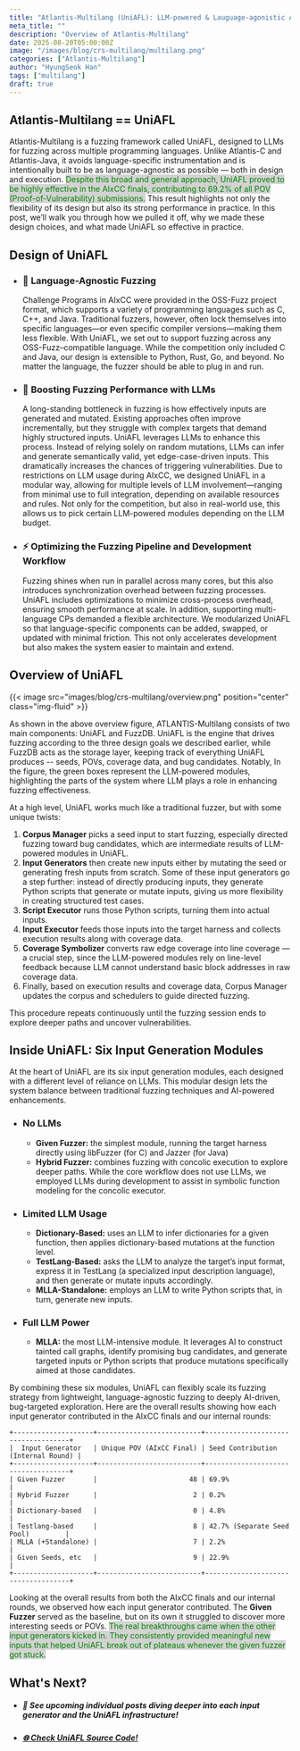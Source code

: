 ```yaml
---
title: "Atlantis-Multilang (UniAFL): LLM-powered & Lauguage-agonistic Automatic Bug Finding"
meta_title: ""
description: "Overview of Atlantis-Multilang"
date: 2025-08-20T05:00:00Z
image: "/images/blog/crs-multilang/multilang.png"
categories: ["Atlantis-Multilang"]
author: "HyungSeok Han"
tags: ["multilang"]
draft: true
---
```


## Atlantis-Multilang == UniAFL

Atlantis-Multilang is a fuzzing framework called UniAFL, designed to LLMs for fuzzing across multiple programming languages.
Unlike Atlantis-C and Atlantis-Java, it avoids language-specific instrumentation and is intentionally built to be as language-agnostic as possible — both in design and execution.
<span style="background-color:lightgray;color:green">Despite this broad and general approach, UniAFL proved to be highly effective in the AIxCC finals, contributing to 69.2% of all POV (Proof-of-Vulnerability) submissions.</span>
This result highlights not only the flexibility of its design but also its strong performance in practice.
In this post, we’ll walk you through how we pulled it off, why we made these design choices, and what made UniAFL so effective in practice.

## Design of UniAFL

- <h3>🎯 Language-Agnostic Fuzzing</h3>
    Challenge Programs in AIxCC were provided in the OSS-Fuzz project format, which supports a variety of programming languages such as C, C++, and Java.
    Traditional fuzzers, however, often lock themselves into specific languages—or even specific compiler versions—making them less flexible.
    With UniAFL, we set out to support fuzzing across any OSS-Fuzz–compatible language.
    While the competition only included C and Java, our design is extensible to Python, Rust, Go, and beyond.
    No matter the language, the fuzzer should be able to plug in and run.

- <h3>🤖 Boosting Fuzzing Performance with LLMs</h3>
    A long-standing bottleneck in fuzzing is how effectively inputs are generated and mutated.
    Existing approaches often improve incrementally, but they struggle with complex targets that demand highly structured inputs.
    UniAFL leverages LLMs to enhance this process.
    Instead of relying solely on random mutations, LLMs can infer and generate semantically valid, yet edge-case-driven inputs.
    This dramatically increases the chances of triggering vulnerabilities.
    Due to restrictions on LLM usage during AIxCC, we designed UniAFL in a modular way, allowing for multiple levels of LLM involvement—ranging from minimal use to full integration, depending on available resources and rules.
    Not only for the competition, but also in real-world use, this allows us to pick certain LLM-powered modules depending on the LLM budget.

- <h3>⚡ Optimizing the Fuzzing Pipeline and Development Workflow</h3>
    Fuzzing shines when run in parallel across many cores, but this also introduces synchronization overhead between fuzzing processes.
    UniAFL includes optimizations to minimize cross-process overhead, ensuring smooth performance at scale.
    In addition, supporting multi-language CPs demanded a flexible architecture.
    We modularized UniAFL so that language-specific components can be added, swapped, or updated with minimal friction.
    This not only accelerates development but also makes the system easier to maintain and extend.

## Overview of UniAFL
{{< image src="images/blog/crs-multilang/overview.png" position="center" class="img-fluid" >}}

As shown in the above overview figure, ATLANTIS-Multilang consists of two main components: UniAFL and FuzzDB.
UniAFL is the engine that drives fuzzing according to the three design goals we described earlier, while FuzzDB acts as the storage layer, keeping track of everything UniAFL produces -- seeds, POVs, coverage data, and bug candidates.
Notably, In the figure, the green boxes represent the LLM-powered modules, highlighting the parts of the system where LLM plays a role in enhancing fuzzing effectiveness.

At a high level, UniAFL works much like a traditional fuzzer, but with some unique twists:
1. **Corpus Manager** picks a seed input to start fuzzing, especially directed fuzzing toward bug candidates, which are intermediate results of LLM-powered modules in UniAFL.
2. **Input Generators** then create new inputs either by mutating the seed or generating fresh inputs from scratch. Some of these input generators go a step further: instead of directly producing inputs, they generate Python scripts that generate or mutate inputs, giving us more flexibility in creating structured test cases.
3. **Script Executor** runs those Python scripts, turning them into actual inputs.
4. **Input Executor** feeds those inputs into the target harness and collects execution results along with coverage data.
5. **Coverage Symbolizer** converts raw edge coverage into line coverage — a crucial step, since the LLM-powered modules rely on line-level feedback because LLM cannot understand basic block addresses in raw coverage data.
6. Finally, based on execution results and coverage data, Corpus Manager updates the corpus and schedulers to guide directed fuzzing.

This procedure repeats continuously until the fuzzing session ends to explore deeper paths and uncover vulnerabilities.

## Inside UniAFL: Six Input Generation Modules

At the heart of UniAFL are its six input generation modules, each designed with a different level of reliance on LLMs.
This modular design lets the system balance between traditional fuzzing techniques and AI-powered enhancements.
- <h3>No LLMs</h3>

  - **Given Fuzzer:** the simplest module, running the target harness directly using libFuzzer (for C) and Jazzer (for Java) 
  - **Hybrid Fuzzer:** combines fuzzing with concolic execution to explore deeper paths. While the core workflow does not use LLMs, we employed LLMs during development to assist in symbolic function modeling for the concolic executor. 
- <h3>Limited LLM Usage</h3>

  - **Dictionary-Based:** uses an LLM to infer dictionaries for a given function, then applies dictionary-based mutations at the function level.
  - **TestLang-Based:** asks the LLM to analyze the target’s input format, express it in TestLang (a specialized input description language), and then generate or mutate inputs accordingly.
  - **MLLA-Standalone:** employs an LLM to write Python scripts that, in turn, generate new inputs.
- <h3>Full LLM Power</h3>

  - **MLLA:** the most LLM-intensive module. It leverages AI to construct tainted call graphs, identify promising bug candidates, and generate targeted inputs or Python scripts that produce mutations specifically aimed at those candidates.

By combining these six modules, UniAFL can flexibly scale its fuzzing strategy from lightweight, language-agnostic fuzzing to deeply AI-driven, bug-targeted exploration.
Here are the overall results showing how each input generator contributed in the AIxCC finals and our internal rounds:

```
+--------------------+--------------------------+------------------------------------+
|  Input Generator   | Unique POV (AIxCC Final) | Seed Contribution (Internal Round) |
+--------------------+--------------------------+------------------------------------+
| Given Fuzzer       |                       48 | 69.9%                              |
| Hybrid Fuzzer      |                        2 | 0.2%                               |
| Dictionary-based   |                        0 | 4.8%                               |
| Testlang-based     |                        8 | 42.7% (Separate Seed Pool)         |
| MLLA (+Standalone) |                        7 | 2.2%                               |
| Given Seeds, etc   |                        9 | 22.9%                              |
+--------------------+--------------------------+------------------------------------+
```
Looking at the overall results from both the AIxCC finals and our internal rounds, we observed how each input generator contributed. 
The **Given Fuzzer** served as the baseline, but on its own it struggled to discover more interesting seeds or POVs.
<span style="background-color:lightgray;color:green">
The real breakthroughs came when the other input generators kicked in.
They consistently provided meaningful new inputs that helped UniAFL break out of plateaus whenever the given fuzzer got stuck.
</span>

## What's Next?
- <h5>🚀 See upcoming individual posts diving deeper into each input generator and the UniAFL infrastructure!</h5> 
- [<h5>🌐 Check UniAFL Source Code!</h5>](https://github.com/Team-Atlanta/aixcc-afc-atlantis/tree/main/example-crs-webservice/crs-multilang)
